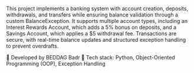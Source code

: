 This project implements a banking system with account creation, deposits, withdrawals, and transfers while ensuring balance validation through a custom BalanceException. It supports multiple account types, including an Interest Rewards Account, which adds a 5% bonus on deposits, and a Savings Account, which applies a $5 withdrawal fee. Transactions are secure, with real-time balance updates and structured exception handling to prevent overdrafts.

📌 Developed by BEDDAG Badr
🚀 Tech stack: Python, Object-Oriented Programming (OOP), Exception Handling







